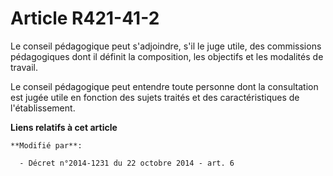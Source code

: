 # Article R421-41-2

Le conseil pédagogique peut s'adjoindre, s'il le juge utile, des commissions pédagogiques dont il définit la composition, les
objectifs et les modalités de travail. 

Le conseil pédagogique peut entendre toute personne dont la consultation est jugée utile en fonction des sujets traités et
des caractéristiques de l'établissement.

**Liens relatifs à cet article**

	**Modifié par**:

	  - Décret n°2014-1231 du 22 octobre 2014 - art. 6
